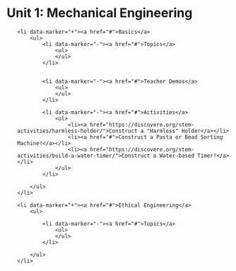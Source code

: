 # Unit 1: Mechanical Engineering

<ul>
    
    <li data-marker="+"><a href="#">Basics</a>
        <ul>
            <li data-marker="-"><a href="#">Topics</a>
                <ul>
                </ul>               
            </li>
            
            
            <li data-marker="-"><a href="#">Teacher Demos</a>
                <ul>
                </ul>
            </li>
            
            <li data-marker="-"><a href="#">Activities</a>
                <ul>
                    <li><a href="https://discovere.org/stem-activities/harmless-holder/">Construct a "Harmless" Holder</a></li>
                    <li><a href="#">Construct a Pasta or Bead Sorting Machine!</a></li>
                    <li><a href="https://discovere.org/stem-activities/build-a-water-timer/">Construct a Water-based Timer!</a></li>
                </ul>
            </li>
            
        </ul>        
    </li>
    
    <li data-marker="+"><a href="#">Ethical Engineering</a>
        <ul>
            
            <li data-marker="-"><a href="#">Topics</a>
                <ul>
                </ul>               
            </li>
            
        </ul>
    </li>
</ul>